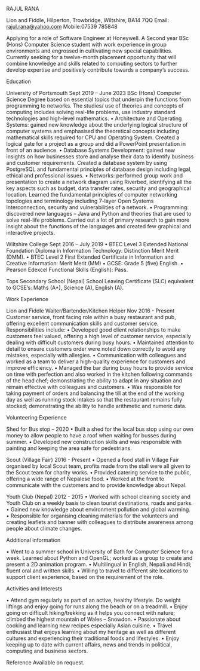 RAJUL RANA

Lion and Fiddle, Hilperton, Trowbridge, Wiltshire, BA14 7QQ
Email: rajul.rana@yahoo.com 	Mobile:07539 785848

Applying for a role of Software Engineer at Honeywell. A Second year BSc (Hons) Computer Science student with work experience in group environments and engrossed in cultivating new special capabilities. Currently seeking for a twelve-month placement opportunity that will combine knowledge and skills related to computing sectors to further develop expertise and positively contribute towards a company’s success.

Education 

University of Portsmouth							Sept 2019 – June 2023
BSc (Hons) Computer Science	
Degree based on essential topics that underpin the functions from programming to networks. The studies/ use of theories and concepts of computing includes solving real-life problems, use industry standard technologies and high-level mathematics. 
•	Architecture and Operating Systems: gained new knowledge about the underlying logical structure of computer systems and emphasised the theoretical concepts including mathematical skills required for CPU and Operating System. Created a logical gate for a project as a group and did a PowerPoint presentation in front of an audience. 
•	Database Systems Development: gained new insights on how businesses store and analyse their data to identify business and customer requirements. Created a database system by using PostgreSQL and fundamental principles of database design including legal, ethical and professional issues. 
•	Networks: performed group work and presentation to create a network diagram using Riverbed, identifying all the key aspects such as budget, data transfer rates, security and geographical location. Learned the fundamental principles of computer networking topologies and terminology including 7-layer Open Systems Interconnection, security and vulnerabilities of a network. 
•	Programming: discovered new languages – Java and Python and theories that are used to solve real-life problems. Carried out a lot of primary research to gain more insight about the functions of the languages and created few graphical and interactive projects. 

Wiltshire College Sept 2016 – July 2019
•	BTEC Level 3 Extended National Foundation Diploma in Information Technology: Distinction Merit Merit (DMM).
•	BTEC Level 2 First Extended Certificate in Information and Creative Information: Merit Merit (MM)
•	GCSE: Grade 5 (five) English.
•	Pearson Edexcel Functional Skills (English): Pass.

Tops Secondary School (Nepal) 
School Leaving Certificate (SLC) equivalent to GCSE’s: Maths (A*), Science (A), English (A).

Work Experience

Lion and Fiddle	Waiter/Bartender/Kitchen Helper			Nov 2016 - Present 
Customer service, front facing role within a busy restaurant and pub, offering excellent communication skills and customer service. Responsibilities include: 
•	Developed good client relationships to make customers feel valued, offering a high level of customer service, especially dealing with difficult customers during busy hours.
•	Maintained attention to detail to ensure customers order were noted down correctly to avoid any mistakes, especially with allergies.
•	Communication with colleagues and worked as a team to deliver a high-quality experience for customers and improve efficiency.
•	Managed the bar during busy hours to provide service on time with perfection and also worked in the kitchen following commands of the head chef; demonstrating the ability to adapt in any situation and remain effective with colleagues and customers.
•	Was responsible for taking payment of orders and balancing the till at the end of the working day as well as running stock intakes so that the restaurant remains fully stocked; demonstrating the ability to handle arithmetic and numeric data.

Volunteering Experience

Shed for Bus stop – 2020
•	Built a shed for the local bus stop using our own money to allow people to have a roof when waiting for busses during summer. 
•	Developed new construction skills and was responsible with painting and keeping the area safe for pedestrians.

Scout (Village Fair) 2016 - Present
•	Opened a food stall in Village Fair organised by local Scout team, profits made from the stall were all given to the Scout team for charity works. 
•	Provided catering service to the public, offering a wide range of Nepalese food.
•	Worked at the front to communicate with the customers and to provide knowledge about Nepal.

Youth Club (Nepal) 2012 - 2015
•	Worked with school cleaning society and Youth Club on a weekly basis to clean tourist destinations, roads and parks.
•	Gained new knowledge about environment pollution and global warming. 
•	Responsible for organising cleaning materials for the volunteers and creating leaflets and banner with colleagues to distribute awareness among people about climate changes. 

Additional information

•	Went to a summer school in University of Bath for Computer Science for a week. Learned about Python and OpenGL; worked as a group to create and present a 2D animation program.
•	Multilingual in English, Nepali and Hindi; fluent oral and written skills.
•	Willing to travel to different site locations to support client experience, based on the requirement of the role.

Activities and Interests

•	Attend gym regularly as part of an active, healthy lifestyle. Do weight liftings and enjoy going for runs along the beach or on a treadmill.
•	Enjoy going on difficult hiking/trekking as it helps you connect with nature; climbed the highest mountain of Wales – Snowdon.
•	Passionate about cooking and learning new recipes especially Asian cuisine.
•	Travel enthusiast that enjoys learning about my heritage as well as different cultures and experiencing their traditional foods and lifestyles.
•	Enjoy keeping up to date with current affairs, news and trends in political, computing and business sectors.

Reference Available on request.
